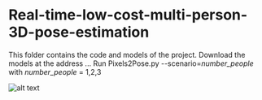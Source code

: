 # Real-time-low-cost-multi-person-3D-pose-estimation
This folder contains the code and models of the project. 
Download the models at the address ...
Run Pixels2Pose.py --scenario=*number_people* with *number_people* = 1,2,3 


![alt text](https://github.com/HWQuantum/Real-time-low-cost-multi-person-3D-pose-estimation/blob/figure_1people.jpg?raw=true)
